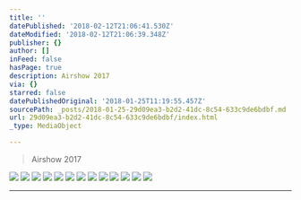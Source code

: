 ```yaml
---
title: ''
datePublished: '2018-02-12T21:06:41.530Z'
dateModified: '2018-02-12T21:06:39.348Z'
publisher: {}
author: []
inFeed: false
hasPage: true
description: Airshow 2017
via: {}
starred: false
datePublishedOriginal: '2018-01-25T11:19:55.457Z'
sourcePath: _posts/2018-01-25-29d09ea3-b2d2-41dc-8c54-633c9de6bdbf.md
url: 29d09ea3-b2d2-41dc-8c54-633c9de6bdbf/index.html
_type: MediaObject

---
```

> Airshow 2017

![](https://s3-us-west-2.amazonaws.com/the-grid-img/p/79c2ab0c50bd5a8f067a16548c1acdedcb979252.jpg)
![](https://s3-us-west-2.amazonaws.com/the-grid-img/p/79c2ab0c50bd5a8f067a16548c1acdedcb979252.jpg)
![](https://s3-us-west-2.amazonaws.com/the-grid-img/p/71d6832c9911997d646e1b4d1f4f9bddcbb550a8.jpg)
![](https://s3-us-west-2.amazonaws.com/the-grid-img/p/7443d624bd88292478cfd61b9471fd50aa430f7b.jpg)
![](https://s3-us-west-2.amazonaws.com/the-grid-img/p/bf3c4127b044a1fa0cffa32bf1b0c115d21fb063.jpg)
![](https://s3-us-west-2.amazonaws.com/the-grid-img/p/2442196fb1517fde9c715d04cb40324f568934c4.jpg)
![](https://s3-us-west-2.amazonaws.com/the-grid-img/p/66bf82735fac72c89ec5c818f856905b40b69363.jpg)
![](https://s3-us-west-2.amazonaws.com/the-grid-img/p/0aea3fd03faa6782a093c9f8236ea9c354023064.jpg)
![](https://s3-us-west-2.amazonaws.com/the-grid-img/p/ee266222198542a3f88043591c4512225450dcab.jpg)
![](https://s3-us-west-2.amazonaws.com/the-grid-img/p/0c2c6cf26f95f98b50769ee708593eb28407dd00.jpg)
![](https://s3-us-west-2.amazonaws.com/the-grid-img/p/af3fc4aa69b8753abed44239f4c06a48cd1faa04.jpg)
![](https://s3-us-west-2.amazonaws.com/the-grid-img/p/6f55307a090009c9b44e65ad7a9f1e8a384d559c.jpg)
![](https://s3-us-west-2.amazonaws.com/the-grid-img/p/2262a12b1ff27cc8ae7225f2e3adb8c5b6079793.jpg)

---